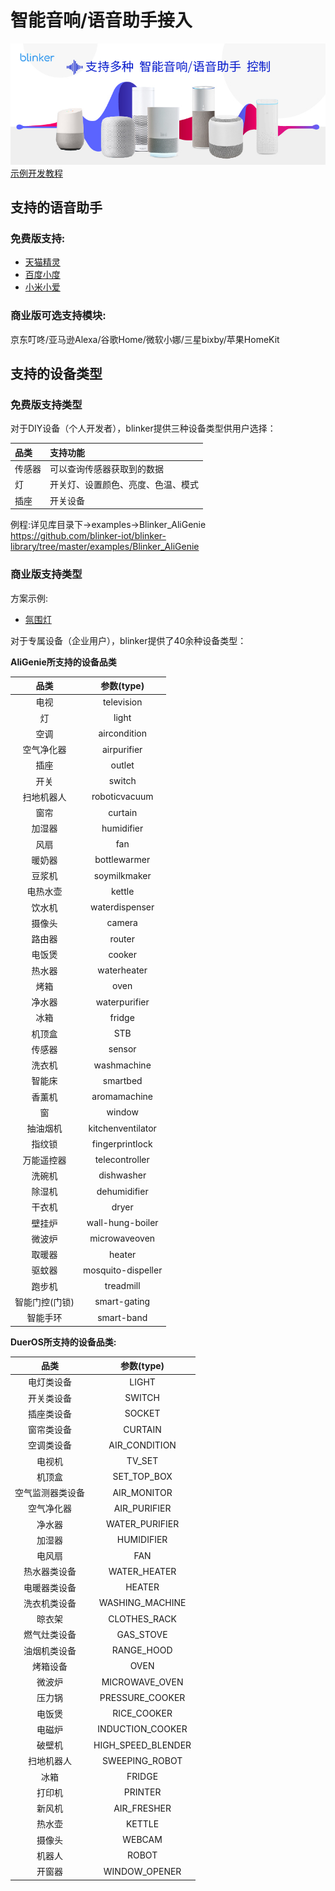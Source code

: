 # 智能音响/语音助手接入
![](assets/007/ad.jpg)
[示例开发教程](https://www.arduino.cn/thread-83756-1-1.html)  

## 支持的语音助手 
### 免费版支持:  
- [天猫精灵](?file=007-语音助手接入/01-天猫精灵 "天猫精灵")  
- [百度小度](?file=007-语音助手接入/02-百度小度 "百度音响")  
- [小米小爱](?file=007-语音助手接入/03-小米小爱 "小米小爱")  

### 商业版可选支持模块:   
京东叮咚/亚马逊Alexa/谷歌Home/微软小娜/三星bixby/苹果HomeKit  

## 支持的设备类型   

### 免费版支持类型
对于DIY设备（个人开发者），blinker提供三种设备类型供用户选择：  

| 品类 | 支持功能 |
| :- | :- |
| 传感器 | 可以查询传感器获取到的数据 |
| 灯     | 开关灯、设置颜色、亮度、色温、模式 |
| 插座   | 开关设备 |

例程:详见库目录下->examples->Blinker_AliGenie  
https://github.com/blinker-iot/blinker-library/tree/master/examples/Blinker_AliGenie  

### 商业版支持类型  
方案示例:  
- [氛围灯](https://github.com/blinker-iot/Blinker_PRO_SMART_LAMP/tree/master/SMART_LAMP_DIY)  

对于专属设备（企业用户），blinker提供了40余种设备类型：

**AliGenie所支持的设备品类**  

| 品类 | 参数(type) |
| :-: | :-: |
|电视|television|
|灯|light|
|空调|aircondition|
|空气净化器|airpurifier|
|插座|outlet|
|开关|switch|
|扫地机器人|roboticvacuum|
|窗帘|curtain|
|加湿器|humidifier|
|风扇|fan|
|暖奶器|bottlewarmer|
|豆浆机|soymilkmaker|
|电热水壶|kettle|
|饮水机|waterdispenser|
|摄像头|camera|
|路由器|router|
|电饭煲|cooker|
|热水器|waterheater|
|烤箱|oven|
|净水器|waterpurifier|
|冰箱|fridge|
|机顶盒|STB|
|传感器|sensor|
|洗衣机|washmachine|
|智能床|smartbed|
|香薰机|aromamachine|
|窗|window|
|抽油烟机|kitchenventilator|
|指纹锁|fingerprintlock|
|万能遥控器|telecontroller|
|洗碗机|dishwasher|
|除湿机|dehumidifier|
|干衣机|dryer|
|壁挂炉|wall-hung-boiler|
|微波炉|microwaveoven|
|取暖器|heater|
|驱蚊器|mosquito-dispeller|
|跑步机|treadmill|
|智能门控(门锁)|smart-gating|
|智能手环|smart-band|  

**DuerOS所支持的设备品类:**  

| 品类 | 参数(type) |
| :-: | :-: |
|电灯类设备|LIGHT|
|开关类设备|SWITCH|
|插座类设备|SOCKET|
|窗帘类设备|CURTAIN|
|空调类设备|AIR_CONDITION|
|电视机|TV_SET|
|机顶盒|SET_TOP_BOX|
|空气监测器类设备|AIR_MONITOR|
|空气净化器|AIR_PURIFIER|
|净水器|WATER_PURIFIER|
|加湿器|HUMIDIFIER|
|电风扇|FAN|
|热水器类设备|WATER_HEATER|
|电暖器类设备|HEATER|
|洗衣机类设备|WASHING_MACHINE|
|晾衣架|CLOTHES_RACK|
|燃气灶类设备|GAS_STOVE|
|油烟机类设备|RANGE_HOOD|
|烤箱设备|OVEN|
|微波炉|MICROWAVE_OVEN|
|压力锅|PRESSURE_COOKER|
|电饭煲|RICE_COOKER|
|电磁炉|INDUCTION_COOKER|
|破壁机|HIGH_SPEED_BLENDER|
|扫地机器人|SWEEPING_ROBOT|
|冰箱|FRIDGE|
|打印机|PRINTER|
|新风机|AIR_FRESHER|
|热水壶|KETTLE|
|摄像头|WEBCAM|
|机器人|ROBOT|
|开窗器|WINDOW_OPENER|
